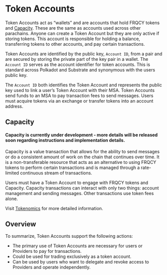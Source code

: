 # Token Accounts

Token Accounts act as “wallets” and are accounts that hold FRQCY tokens and [Capacity](#capacity).
These are the same as accounts used across other parachains.
Anyone can create a Token Account but they are only active if storing tokens.
This account is responsible for holding a balance, transferring tokens to other accounts, and pay certain transactions.

Token Accounts are identified by the public key, `Account ID`, from a pair and are secured by storing the private part of the key pair in a wallet.
The `Account ID` serves as the account identifier for token accounts.
This is standard across Polkadot and Substrate and synonymous with the users public key.

The `Account ID` both identifies the Token Account and represents the public key used to link a user’s Token Account with their MSA.
Token Accounts send funds to an MSA to pay transaction fees to send messages.
Users must acquire tokens via an exchange or transfer tokens into an account address.

## Capacity

#### Capacity is currently under development - more details will be released soon regarding instructions and implementation details.

Capacity is a value transaction that allows for the ability to send messages or do a consistent amount of work on the chain that continues over time.
It is a non-transferable resource that acts as an alternative to using FRQCY tokens to perform certain transactions and is managed through a rate-limited continuous stream of transactions.

Users must have a Token Account to engage with FRQCY tokens and Capacity.
Capacity transactions can interact with only two things: account management and sending messages.
Other transactions use token fees alone.

Visit [Tokenomics](../Tokenomics/TokenomicsOverview.md) for more detailed information.

## Overview
To summarize, Token Accounts support the following actions:

* The primary use of Token Accounts are necessary for users or Providers to pay for transactions.
* Could be used for trading exclusively as a token account.
* Can be used by users who want to delegate and revoke access to Providers and operate independently.


